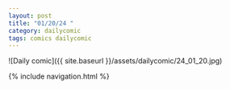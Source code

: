 ```yaml
---
layout: post
title: "01/20/24 "
category: dailycomic
tags: comics dailycomic
---
```

![Daily comic]({{ site.baseurl }}/assets/dailycomic/24_01_20.jpg)

{% include navigation.html %}

